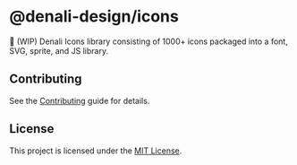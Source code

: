 # @denali-design/icons

:construction: (WIP) Denali Icons library consisting of 1000+ icons packaged into a font, SVG, sprite, and JS library.

## Contributing

See the [Contributing](CONTRIBUTING.md) guide for details.

## License

This project is licensed under the [MIT License](LICENSE.md).
